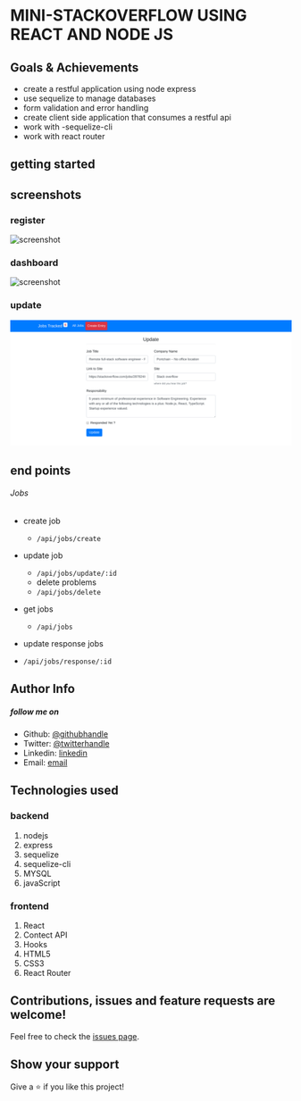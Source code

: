 # MINI-STACKOVERFLOW USING REACT AND NODE JS

## Goals & Achievements

- create a restful application using node express
- use sequelize to manage databases
- form validation and error handling
- create client side application that consumes a restful api
- work with -sequelize-cli
- work with react router

## getting started

## screenshots

### register

![screenshot](screenshots/register.png)

### dashboard

![screenshot](screenshots/dashboard.png)

### update

![screenshot](screenshots/update.png)

## end points

###### Jobs

- create job
  - `/api/jobs/create`
- update job
  - `/api/jobs/update/:id`
  - delete problems
  - `/api/jobs/delete`
- get jobs
  - `/api/jobs`
- update response jobs

- `/api/jobs/response/:id`

## Author Info

##### follow me on

- Github: [@githubhandle](https://github.com/chirchir12)
- Twitter: [@twitterhandle](https://twitter.com/shadochir)
- Linkedin: [linkedin](https://www.linkedin.com/in/emmanuel-chirchir/)
- Email: [email](chirchir7370@gmail.com)

## Technologies used

### backend

1. nodejs
2. express
3. sequelize
4. sequelize-cli
5. MYSQL
6. javaScript

### frontend

1. React
2. Contect API
3. Hooks
4. HTML5
5. CSS3
6. React Router

## Contributions, issues and feature requests are welcome!

Feel free to check the [issues page](issues/).

## Show your support

Give a ⭐️ if you like this project!
